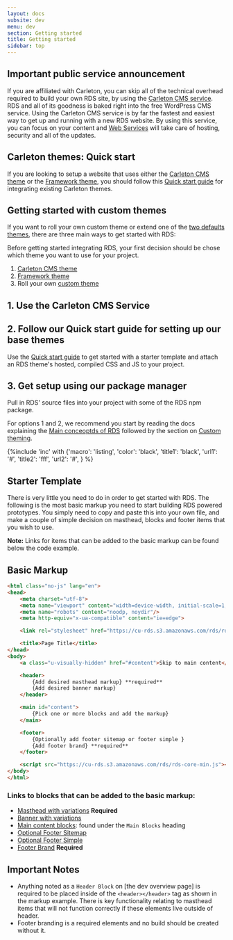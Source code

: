 ```yaml
---
layout: docs
subsite: dev
menu: dev
section: Getting started
title: Getting started
sidebar: top
---
```

## Important public service announcement

If you are affiliated with Carleton, you can skip all of the technical overhead required to build your own RDS site, by using the [Carleton CMS service](https://carleton.ca/webservices/request-a-website/). RDS and all of its goodness is baked right into the free WordPress CMS service. Using the Carleton CMS service is by far the fastest and easiest way to get up and running with a new RDS website. By using this service, you can focus on your content and [Web Services](https://carleton.ca/webservices) will take care of hosting, security and all of the updates.

## Carleton themes: Quick start

If you are looking to setup a website that uses either the [Carleton CMS theme](#) or the [Framework theme](#), you should follow this [Quick start guide](#) for integrating existing Carleton themes.

## Getting started with custom themes

If you want to roll your own custom theme or extend one of the [two defaults themes](#), there are three main ways to get started with RDS:





Before getting started integrating RDS, your first decision should be chose which theme you want to use for your project. 
 
1. [Carleton CMS theme](#)
2. [Framework theme](#)
3. Roll your own [custom theme](#)



## 1. Use the Carleton CMS Service



## 2. Follow our Quick start guide for setting up our base themes

Use the [Quick start guide](#) to get started with a starter template and attach an RDS theme's hosted, compiled CSS and JS to your project.

## 3. Get setup using our package manager

Pull in RDS' source files into your project with some of the RDS npm package.

For options 1 and 2, we recommend you start by reading the docs explaining the [Main conceoptds of RDS](#) followed by the section on [Custom theming](#).
   

{%include 'inc' with {'macro': 'listing', 
    'color': 'black', 
    'title1': 'black', 
    'url1': '#', 
    'title2': 'fff', 
    'url2': '#', 
    } %}
    

## Starter Template

There is very little you need to do in order to get started with RDS. The following is the most basic markup you need to start building RDS powered prototypes. You simply need to copy and paste this into your own file, and make a couple of simple decision on masthead, blocks and footer items that you wish to use.

**Note:** Links for items that can be added to the basic markup can be found below the code example.

## Basic Markup

```html
<html class="no-js" lang="en">
<head>
	<meta charset="utf-8">
	<meta name="viewport" content="width=device-width, initial-scale=1, maximum-scale=5">
	<meta name="robots" content="noodp, noydir"/>
	<meta http-equiv="x-ua-compatible" content="ie=edge">

	<link rel="stylesheet" href="https://cu-rds.s3.amazonaws.com/rds/rds-core-min.css" type="text/css"/>

	<title>Page Title</title>
</head>
<body>
	<a class="u-visually-hidden" href="#content">Skip to main content</a>

	<header>
		{Add desired masthead markup} **required**
		{Add desired banner markup}
	</header>

	<main id="content">
		{Pick one or more blocks and add the markup}
	</main>

	<footer>
		{Optionally add footer sitemap or footer simple }
		{Add footer brand} **required**
	</footer>

	<script src="https://cu-rds.s3.amazonaws.com/rds/rds-core-min.js"></script>
</body>
</html>
```

### Links to blocks that can be added to the basic markup:
- [Masthead with variations]({{site.url}}dev/blocks/header/masthead/) **Required**
- [Banner with variations]({{site.url}}/dev/blocks/header/banner/)
- [Main content blocks]({{site.url}}/dev/): found under the `Main Blocks` heading
- [Optional Footer Sitemap]({{site.url}}/dev/blocks/footer/footersitemap/)
- [Optional Footer Simple]({{site.url}}/dev/blocks/footer/footersimple/)
- [Footer Brand]({{site.url}}/dev/blocks/footer/footerbrand/) **Required**

## Important Notes

- Anything noted as a `Header Block` on [the dev overview page] is required to be placed inside of the `<header></header>` tag as shown in the markup example. There is key functionality relating to masthead items that will not function correctly if these elements live outside of header.
- Footer branding is a required elements and no build should be created without it.
